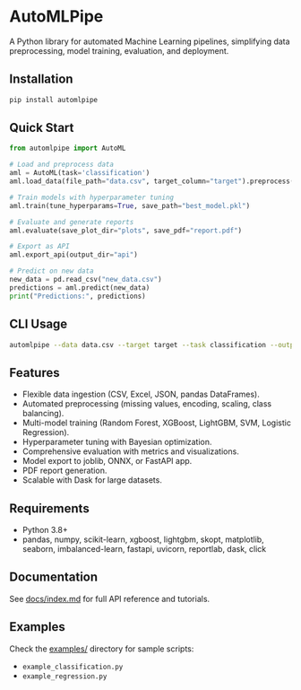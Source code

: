 # AutoMLPipe

A Python library for automated Machine Learning pipelines, simplifying data preprocessing, model training, evaluation, and deployment.

## Installation

```bash
pip install automlpipe
```

## Quick Start

```python
from automlpipe import AutoML

# Load and preprocess data
aml = AutoML(task='classification')
aml.load_data(file_path="data.csv", target_column="target").preprocess(balance_classes=True)

# Train models with hyperparameter tuning
aml.train(tune_hyperparams=True, save_path="best_model.pkl")

# Evaluate and generate reports
aml.evaluate(save_plot_dir="plots", save_pdf="report.pdf")

# Export as API
aml.export_api(output_dir="api")

# Predict on new data
new_data = pd.read_csv("new_data.csv")
predictions = aml.predict(new_data)
print("Predictions:", predictions)
```

## CLI Usage

```bash
automlpipe --data data.csv --target target --task classification --output results
```

## Features
- Flexible data ingestion (CSV, Excel, JSON, pandas DataFrames).
- Automated preprocessing (missing values, encoding, scaling, class balancing).
- Multi-model training (Random Forest, XGBoost, LightGBM, SVM, Logistic Regression).
- Hyperparameter tuning with Bayesian optimization.
- Comprehensive evaluation with metrics and visualizations.
- Model export to joblib, ONNX, or FastAPI app.
- PDF report generation.
- Scalable with Dask for large datasets.

## Requirements
- Python 3.8+
- pandas, numpy, scikit-learn, xgboost, lightgbm, skopt, matplotlib, seaborn, imbalanced-learn, fastapi, uvicorn, reportlab, dask, click

## Documentation
See [docs/index.md](docs/index.md) for full API reference and tutorials.

## Examples
Check the [examples/](examples/) directory for sample scripts:
- `example_classification.py`
- `example_regression.py`